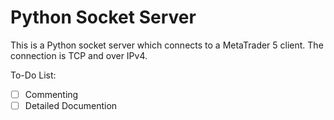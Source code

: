 # Python Socket Server #
This is a Python socket server which connects to a MetaTrader 5 client.
The connection is TCP and over IPv4.

To-Do List:
- [ ] Commenting
- [ ] Detailed Documention